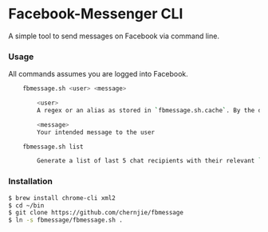 # Facebook-Messenger CLI

A simple tool to send messages on Facebook via command line.

### Usage

All commands assumes you are logged into Facebook.

```bash
	fbmessage.sh <user> <message>

		<user>
		A regex or an alias as stored in `fbmessage.sh.cache`. By the default it expects a Facebook thread ID (i.e. tid) which looks like `id.1234567890`. You can find 

		<message>
		Your intended message to the user

	fbmessage.sh list

		Generate a list of last 5 chat recipients with their relevant `tid`

```

### Installation

```bash
$ brew install chrome-cli xml2
$ cd ~/bin
$ git clone https://github.com/chernjie/fbmessage
$ ln -s fbmessage/fbmessage.sh .
```

